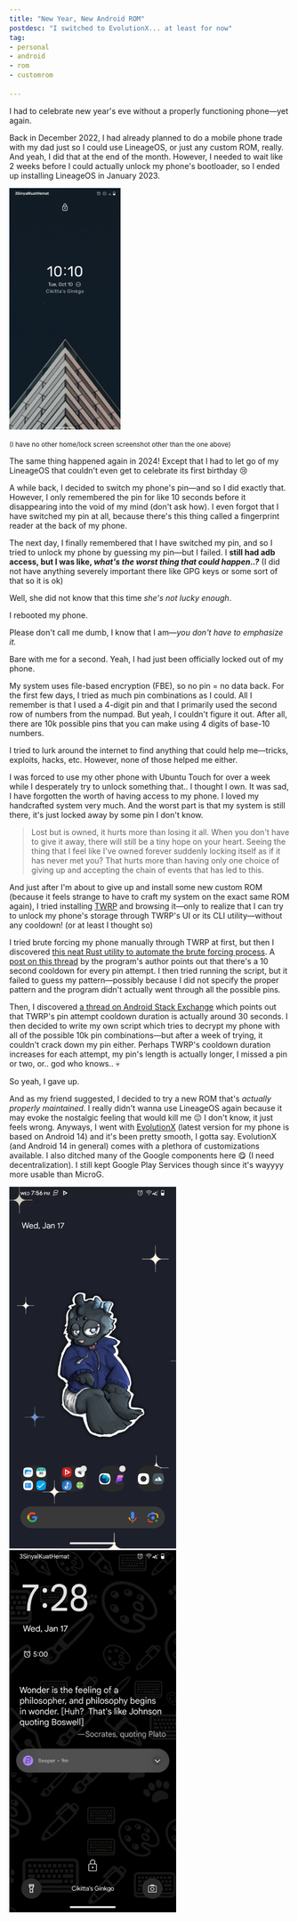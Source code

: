```yaml
---
title: "New Year, New Android ROM"
postdesc: "I switched to EvolutionX... at least for now"
tag:
- personal
- android
- rom
- customrom

---
```


I had to celebrate new year's eve without a properly functioning phone—yet again.

Back in December 2022, I had already planned to do a mobile phone trade with my dad just so I could use LineageOS, or just any custom ROM, really. And yeah, I did that at the end of the month. However, I needed to wait like 2 weeks before I could actually unlock my phone's bootloader, so I ended up installing LineageOS in January 2023.

<img src="/blog/image/lineageos_old.png" width=200px>

<small>(I have no other home/lock screen screenshot other than the one above)</small>

The same thing happened again in 2024! Except that I had to let go of my LineageOS that couldn't even get to celebrate its first birthday 😢

A while back, I decided to switch my phone's pin—and so I did exactly that. However, I only remembered the pin for like 10 seconds before it disappearing into the void of my mind (don't ask how). I even forgot that I have switched my pin at all, because there's this thing called a fingerprint reader at the back of my phone.

The next day, I finally remembered that I have switched my pin, and so I tried to unlock my phone by guessing my pin—but I failed. I **still had adb access, but I was like, *what's the worst thing that could happen..?*** (I did not have anything severely important there like GPG keys or some sort of that so it is ok)

Well, she did not know that this time *she's not lucky enough*.

I rebooted my phone.

Please don't call me dumb, I know that I am—*you don't have to emphasize it.*

Bare with me for a second. Yeah, I had just been officially locked out of my phone. 

My system uses file-based encryption (FBE), so no pin = no data back. For the first few days, I tried as much pin combinations as I could. All I remember is that I used a 4-digit pin and that I primarily used the second row of numbers from the numpad. But yeah, I couldn't figure it out. After all, there are 10k possible pins that you can make using 4 digits of base-10 numbers.

I tried to lurk around the internet to find anything that could help me—tricks, exploits, hacks, etc. However, none of those helped me either.

I was forced to use my other phone with Ubuntu Touch for over a week while I desperately try to unlock something that.. I thought I own. It was sad, I have forgotten the worth of having access to my phone. I loved my handcrafted system very much. And the worst part is that my system is still there, it's just locked away by some pin I don't know. 

> Lost but is owned, it hurts more than losing it all. When you don't have to give it away, there will still be a tiny hope on your heart. Seeing the thing that I feel like I've owned forever suddenly locking itself as if it has never met you? That hurts more than having only one choice of giving up and accepting the chain of events that has led to this.

And just after I'm about to give up and install some new custom ROM (because it feels strange to have to craft my system on the exact same ROM again), I tried installing [TWRP](https://twrp.me/) and browsing it—only to realize that I can try to unlock my phone's storage through TWRP's UI or its CLI utility—without any cooldown! (or at least I thought so)

I tried brute forcing my phone manually through TWRP at first, but then I discovered [this neat Rust utility to automate the brute forcing process](https://github.com/timvisee/apbf/). A [post on this thread](https://android.stackexchange.com/questions/212261/attempting-to-brute-force-android-security-pattern-through-twrp-via-adb) by the program's author points out that there's a 10 second cooldown for every pin attempt. I then tried running the script, but it failed to guess my pattern—possibly because I did not specify the proper pattern and the program didn't actually went through all the possible pins.

Then, I discovered [a thread on Android Stack Exchange](https://android.stackexchange.com/questions/216155/how-exactly-does-fbes-key-derivation-work) which points out that TWRP's pin attempt cooldown duration is actually around 30 seconds. I then decided to write my own script which tries to decrypt my phone with all of the possible 10k pin combinations—but after a week of trying, it couldn't crack down my pin either. Perhaps TWRP's cooldown duration increases for each attempt, my pin's length is actually longer, I missed a pin or two, or.. god who knows.. 💀

So yeah, I gave up.

And as my friend suggested, I decided to try a new ROM that's *actually properly maintained*. I really didn't wanna use LineageOS again because it may evoke the nostalgic feeling that would kill me 😔 I don't know, it just feels wrong. Anyways, I went with [EvolutionX](https://evolution-x.org/) (latest version for my phone is based on Android 14) and it's been pretty smooth, I gotta say. EvolutionX (and Android 14 in general) comes with a plethora of customizations available. I also ditched many of the Google components here 😋 (I need decentralization). I still kept Google Play Services though since it's wayyyy more usable than MicroG.

<div>
    <img src="/blog/image/evolutionx_home.png" width=300px>
    <img src="/blog/image/evolutionx_lock.png" width=300px>
</div>

